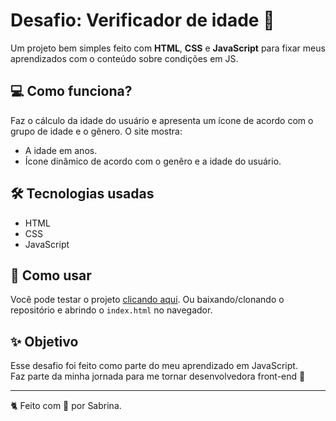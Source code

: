 # Desafio: Verificador de idade 📅

Um projeto bem simples feito com **HTML**, **CSS** e **JavaScript** para fixar meus aprendizados com o conteúdo sobre condições em JS.

## 💻 Como funciona?

Faz o cálculo da idade do usuário e apresenta um ícone de acordo com o grupo de idade e o gênero.
O site mostra:
   - A idade em anos.
   - Ícone dinâmico de acordo com o genêro e a idade do usuário.

## 🛠️ Tecnologias usadas

- HTML
- CSS
- JavaScript

## 📂 Como usar

Você pode testar o projeto [clicando aqui](https://sabrinacaaete.github.io/verificador-idade/).
Ou baixando/clonando o repositório e abrindo o `index.html` no navegador.

## ✨ Objetivo

Esse desafio foi feito como parte do meu aprendizado em JavaScript.  
Faz parte da minha jornada para me tornar desenvolvedora front-end 🚀

---

🐈 Feito com 💙 por Sabrina.
